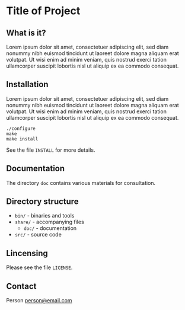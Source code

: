 Title of Project
================


What is it?
-----------

Lorem ipsum dolor sit amet, consectetuer adipiscing elit, sed diam nonummy
nibh euismod tincidunt ut laoreet dolore magna aliquam erat volutpat. Ut wisi
enim ad minim veniam, quis nostrud exerci tation ullamcorper suscipit lobortis
nisl ut aliquip ex ea commodo consequat.


Installation
------------

Lorem ipsum dolor sit amet, consectetuer adipiscing elit, sed diam nonummy
nibh euismod tincidunt ut laoreet dolore magna aliquam erat volutpat. Ut wisi
enim ad minim veniam, quis nostrud exerci tation ullamcorper suscipit lobortis
nisl ut aliquip ex ea commodo consequat.

    ./configure
    make
    make install

See the file `INSTALL` for more details.


Documentation
-------------

The directory `doc` contains various materials for consultation.


Directory structure
-------------------

* `bin/` - binaries and tools
* `share/` - accompanying files
    * `doc/` - documentation
* `src/` - source code


Lincensing
----------

Please see the file `LICENSE`.


Contact
-------

Person <person@email.com>
